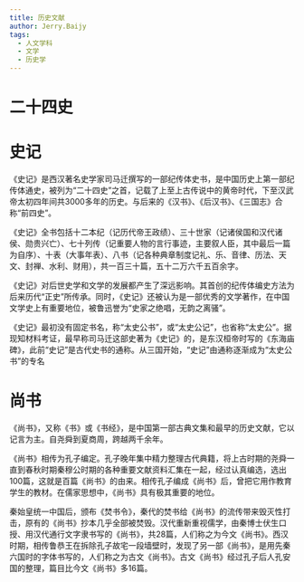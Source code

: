 ```yaml
---
title: 历史文献
author: Jerry.Baijy
tags:
  - 人文学科
  - 文学
  - 历史学
---
```


# 二十四史



# 史记

《史记》是西汉著名史学家司马迁撰写的一部纪传体史书，是中国历史上第一部纪传体通史，被列为“二十四史”之首，记载了上至上古传说中的黄帝时代，下至汉武帝太初四年间共3000多年的历史。与后来的《汉书》、《后汉书》、《三国志》合称“前四史”。 

《史记》全书包括十二本纪（记历代帝王政绩）、三十世家（记诸侯国和汉代诸侯、勋贵兴亡）、七十列传（记重要人物的言行事迹，主要叙人臣，其中最后一篇为自序）、十表（大事年表）、八书（记各种典章制度记礼、乐、音律、历法、天文、封禅、水利、财用），共一百三十篇，五十二万六千五百余字。

《史记》对后世史学和文学的发展都产生了深远影响。其首创的纪传体编史方法为后来历代“正史”所传承。同时，《史记》还被认为是一部优秀的文学著作，在中国文学史上有重要地位，被鲁迅誉为“史家之绝唱，无韵之离骚”。

《史记》最初没有固定书名，称“太史公书”，或“太史公记”，也省称“太史公”。据现知材料考证，最早称司马迁这部史著为《史记》的，是东汉桓帝时写的《东海庙碑》，此前“史记”是古代史书的通称。从三国开始，“史记”由通称逐渐成为“太史公书”的专名

# 尚书

《尚书》，又称《书》或《书经》，是中国第一部古典文集和最早的历史文献，它以记言为主。自尧舜到夏商周，跨越两千余年。

《尚书》相传为孔子编定。孔子晚年集中精力整理古代典籍，将上古时期的尧舜一直到春秋时期秦穆公时期的各种重要文献资料汇集在一起，经过认真编选，选出100篇，这就是百篇《尚书》的由来。相传孔子编成《尚书》后，曾把它用作教育学生的教材。在儒家思想中，《尚书》具有极其重要的地位。

秦始皇统一中国后，颁布《焚书令》，秦代的焚书给《尚书》的流传带来毁灭性打击，原有的《尚书》抄本几乎全部被焚毁。汉代重新重视儒学，由秦博士伏生口授、用汉代通行文字隶书写的《尚书》，共28篇，人们称之为今文《尚书》。西汉时期，相传鲁恭王在拆除孔子故宅一段墙壁时，发现了另一部《尚书》，是用先秦六国时的字体书写的，人们称之为古文《尚书》。古文《尚书》经过孔子后人孔安国的整理，篇目比今文《尚书》多16篇。

